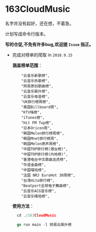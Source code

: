 # 163CloudMusic

 名字并没有起好，还在想，不着急。

 计划写成命令行版本。
 
 **写的仓促,不免有许多bug,欢迎提 `Issue` 指正。**

  * 完成对榜单的爬取 in  `2018.9.15`   
  
      **涵盖榜单范围**：   
      ```
          "云音乐新歌榜",  
          "云音乐热歌榜",   
          "网易原创歌曲榜",   
          "云音乐飙升榜",   
          "云音乐电音榜",   
          "UK排行榜周榜",   
          "美国Billboard周",   
          "KTV嗨榜",   
          "iTunes榜",   
          "Hit FM Top榜",   
          "日本Oricon周",   
          "韩国Melon排行榜周榜",   
          "韩国Mnet排行榜周",   
          "韩国Melon原声周榜",   
          "中国TOP排行榜(港台榜)",   
          "中国TOP排行榜(内地榜)",   
          "香港电台中文歌曲龙虎榜",   
          "华语金曲榜",   
          "中国嘻哈榜",   
          "法国 NRJ EuroHot 30周榜",   
          "台湾Hito排行榜",   
          "Beatport全球电子舞曲榜",   
          "云音乐ACG音乐榜",   
          "云音乐嘻哈榜",   
       ``` 
      **使用方法**：  
      
      ```go
        cd ./163CloudMusic
        
        go run main -l 网易云飙升榜   
      ```
